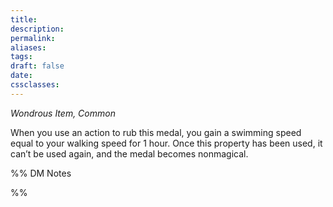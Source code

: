 ```yaml
---
title: 
description: 
permalink: 
aliases: 
tags: 
draft: false
date: 
cssclasses:
---
```

_Wondrous Item, Common_

When you use an action to rub this medal, you gain a swimming speed equal to your walking speed for 1 hour. Once this property has been used, it can’t be used again, and the medal becomes nonmagical.


%% DM Notes



%%
